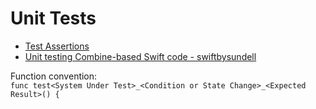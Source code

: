 # Unit Tests

- [Test Assertions](https://developer.apple.com/documentation/xctest#topics)
- [Unit testing Combine-based Swift code - swiftbysundell](https://www.swiftbysundell.com/articles/unit-testing-combine-based-swift-code/)

Function convention:  
`func test<System Under Test>_<Condition or State Change>_<Expected Result>() {`
